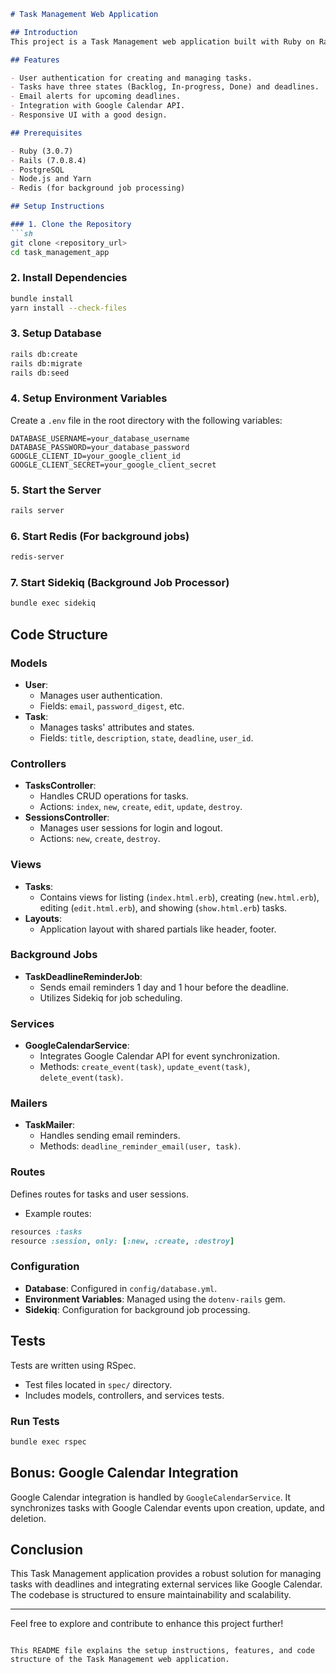 ```markdown
# Task Management Web Application

## Introduction
This project is a Task Management web application built with Ruby on Rails, using PostgreSQL as the database. Users can authenticate themselves to create, update, and manage tasks. Tasks have three states: Backlog, In-progress, and Done. The application also sends email alerts 1 day and 1 hour before the task's deadline if the task is not marked as done.

## Features

- User authentication for creating and managing tasks.
- Tasks have three states (Backlog, In-progress, Done) and deadlines.
- Email alerts for upcoming deadlines.
- Integration with Google Calendar API.
- Responsive UI with a good design.

## Prerequisites

- Ruby (3.0.7)
- Rails (7.0.8.4)
- PostgreSQL
- Node.js and Yarn
- Redis (for background job processing)

## Setup Instructions

### 1. Clone the Repository
```sh
git clone <repository_url>
cd task_management_app
```

### 2. Install Dependencies
```sh
bundle install
yarn install --check-files
```

### 3. Setup Database
```sh
rails db:create
rails db:migrate
rails db:seed
```

### 4. Setup Environment Variables
Create a `.env` file in the root directory with the following variables:
```
DATABASE_USERNAME=your_database_username
DATABASE_PASSWORD=your_database_password
GOOGLE_CLIENT_ID=your_google_client_id
GOOGLE_CLIENT_SECRET=your_google_client_secret
```

### 5. Start the Server
```sh
rails server
```

### 6. Start Redis (For background jobs)
```sh
redis-server
```

### 7. Start Sidekiq (Background Job Processor)
```sh
bundle exec sidekiq
```

## Code Structure

### Models
- **User**: 
  - Manages user authentication.
  - Fields: `email`, `password_digest`, etc.
- **Task**: 
  - Manages tasks' attributes and states.
  - Fields: `title`, `description`, `state`, `deadline`, `user_id`.

### Controllers
- **TasksController**: 
  - Handles CRUD operations for tasks.
  - Actions: `index`, `new`, `create`, `edit`, `update`, `destroy`.
- **SessionsController**: 
  - Manages user sessions for login and logout.
  - Actions: `new`, `create`, `destroy`.

### Views
- **Tasks**: 
  - Contains views for listing (`index.html.erb`), creating (`new.html.erb`), editing (`edit.html.erb`), and showing (`show.html.erb`) tasks.
- **Layouts**: 
  - Application layout with shared partials like header, footer.

### Background Jobs
- **TaskDeadlineReminderJob**: 
  - Sends email reminders 1 day and 1 hour before the deadline.
  - Utilizes Sidekiq for job scheduling.

### Services
- **GoogleCalendarService**: 
  - Integrates Google Calendar API for event synchronization.
  - Methods: `create_event(task)`, `update_event(task)`, `delete_event(task)`.

### Mailers
- **TaskMailer**: 
  - Handles sending email reminders.
  - Methods: `deadline_reminder_email(user, task)`.

### Routes
Defines routes for tasks and user sessions.
- Example routes:
```ruby
resources :tasks
resource :session, only: [:new, :create, :destroy]
```

### Configuration
- **Database**: Configured in `config/database.yml`.
- **Environment Variables**: Managed using the `dotenv-rails` gem.
- **Sidekiq**: Configuration for background job processing.

## Tests
Tests are written using RSpec.
- Test files located in `spec/` directory.
- Includes models, controllers, and services tests.

### Run Tests
```sh
bundle exec rspec
```

## Bonus: Google Calendar Integration
Google Calendar integration is handled by `GoogleCalendarService`. It synchronizes tasks with Google Calendar events upon creation, update, and deletion.

## Conclusion
This Task Management application provides a robust solution for managing tasks with deadlines and integrating external services like Google Calendar. The codebase is structured to ensure maintainability and scalability.

---

Feel free to explore and contribute to enhance this project further!
```

This README file explains the setup instructions, features, and code structure of the Task Management web application.